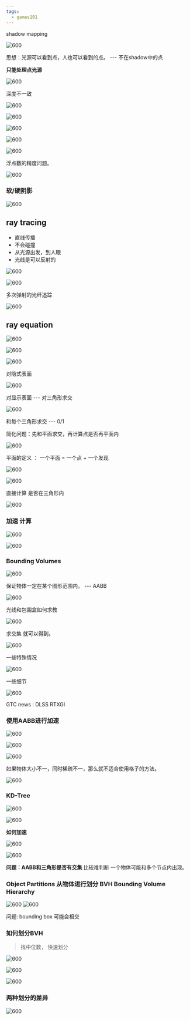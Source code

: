 ```yaml
---
tags:
  - games101
---
```


shadow mapping

![600](https://s2.loli.net/2024/05/04/trIdOjCMi28zvVJ.png)


思想：光源可以看到点，人也可以看到的点。 --- 不在shadow中的点

**只能处理点光源**

![600](https://s2.loli.net/2024/05/04/z4dIo6KZHqiY2AB.png)

深度不一致

![600](https://s2.loli.net/2024/05/04/qsKOTAnSutCfkgJ.png)

![600](https://s2.loli.net/2024/05/04/BP3zOFl2ah5xKJM.png)

![600](https://s2.loli.net/2024/05/04/mJC83MXUtzi65hK.png)

![600](https://s2.loli.net/2024/05/04/tDgjNrHdmTyeGoq.png)

![600](https://s2.loli.net/2024/05/04/VYs9TyOdqopuLCZ.png)

浮点数的精度问题。

![600](https://s2.loli.net/2024/05/04/5vTQrmlIoYnME1N.png)

### 软/硬阴影

![600](https://s2.loli.net/2024/05/04/PDWecTHgdVZ1uYr.png)



## ray tracing

- 直线传播
- 不会碰撞
- 从光源出发，到人眼
- 光线是可以反射的

![600](https://s2.loli.net/2024/05/04/PDWecTHgdVZ1uYr.png)

![600](https://s2.loli.net/2024/05/06/QoL9N13H2xYgFWB.png)


多次弹射的光纤追踪

![600](https://s2.loli.net/2024/05/06/6eFmzxoE3nGOdsV.png)


## ray equation

![600](https://s2.loli.net/2024/05/06/8bqWzc6JyuxCHoK.png)

![600](https://s2.loli.net/2024/05/06/kfrpP1vJdb6AnBs.png)

![600](https://s2.loli.net/2024/05/06/bCgEFpMhlHL26ei.png)


对隐式表面

![600](https://s2.loli.net/2024/05/06/5jQ6WnDXIiurRM1.png)


对显示表面 --- 对三角形求交

![600](https://s2.loli.net/2024/05/06/9MtFyRPDa81eH7E.png)

和每个三角形求交 --- 0/1

简化问题：先和平面求交，再计算点是否再平面内

![600](https://s2.loli.net/2024/05/06/TIYShxvZMFawCpq.png)

平面的定义 ： 一个平面 = 一个点 + 一个发现

![600](https://s2.loli.net/2024/05/06/7fZKXIh6pPOTi8d.png)

![600](https://s2.loli.net/2024/05/06/Jk9P2c8j5OLMSqG.png)

直接计算 是否在三角形内

![600](https://s2.loli.net/2024/05/06/4Y6Hw3QluWPrDfS.png)



### 加速 计算

![600](https://s2.loli.net/2024/05/07/vaChp2xoWYmHwE6.png)

![600](https://s2.loli.net/2024/05/07/2XibRdZx6rVoyKW.png)


### Bounding Volumes

![600](https://s2.loli.net/2024/05/07/CSnY7EdLh4OpeJW.png)


保证物体一定在某个图形范围内。 --- AABB

![600](https://s2.loli.net/2024/05/07/16Yu2DaZoghTVk5.png)

光线和包围盒如何求教

![600](https://s2.loli.net/2024/05/07/FCuw8xBEDZlW2ih.png)

求交集 就可以得到。

![600](https://s2.loli.net/2024/05/07/7uN8UfG2JMXYnOg.png)

一些特殊情况

![600](https://s2.loli.net/2024/05/07/ZGQ4gryEmxp6JBn.png)

一些细节

![600](https://s2.loli.net/2024/05/07/yrxHbU4sjBO2KkM.png)


GTC news : DLSS RTXGI

### 使用AABB进行加速

![600](https://s2.loli.net/2024/05/07/uyPBH2rOfvY4tKW.png)

![600](https://s2.loli.net/2024/05/07/RdSGYKpeivn7DsI.png)

![600](https://s2.loli.net/2024/05/07/1le9cMZ3dHnXvVC.png)


如果物体大小不一，同时稀疏不一，那么就不适合使用格子的方法。

![600](https://s2.loli.net/2024/05/07/ComQPrkNjbLZOuB.png)

### KD-Tree

![600](https://s2.loli.net/2024/05/07/wNgmB9dvOGMFaUy.png)

![600](https://s2.loli.net/2024/05/07/uhSgRGjJOAZoEfQ.png)


**如何加速**

![600](https://s2.loli.net/2024/05/07/KvPCxDwirIZUAF2.png)

![600](https://s2.loli.net/2024/05/07/x8Smd7OCT3wAnir.png)

**问题：AABB和三角形是否有交集** 比较难判断
一个物体可能和多个节点内出现。

### Object Partitions 从物体进行划分 BVH Bounding Volume Hierarchy 

![600](https://s2.loli.net/2024/05/07/DJMih2n9jYmNUKf.png)
![600](https://s2.loli.net/2024/05/07/JFZvSz728OHNlqD.png)

问题: bounding box 可能会相交

### 如何划分BVH

> 找中位数， 快速划分

![600](https://s2.loli.net/2024/05/07/l1KgFwVxyUfOYQD.png)

![600](https://s2.loli.net/2024/05/07/FYo7gC2U8n9vy4W.png)

![600](https://s2.loli.net/2024/05/07/oLZR7HNCb2ukmnz.png)

### 两种划分的差异

![600](https://s2.loli.net/2024/05/07/XUoC37Lfsk4PIJx.png)


